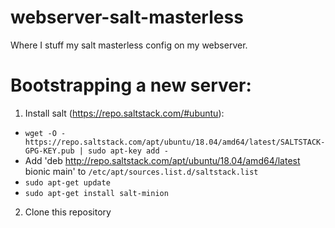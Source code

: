 # webserver-salt-masterless
Where I stuff my salt masterless config on my webserver.

# Bootstrapping a new server:

1. Install salt (https://repo.saltstack.com/#ubuntu):
 - `wget -O - https://repo.saltstack.com/apt/ubuntu/18.04/amd64/latest/SALTSTACK-GPG-KEY.pub | sudo apt-key add -`
 - Add 'deb http://repo.saltstack.com/apt/ubuntu/18.04/amd64/latest bionic main' to `/etc/apt/sources.list.d/saltstack.list`
 - `sudo apt-get update`
 - `sudo apt-get install salt-minion`
2. Clone this repository
